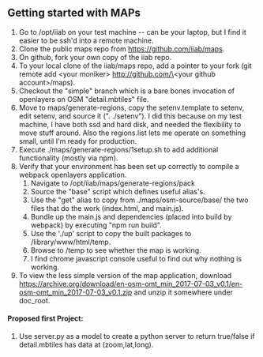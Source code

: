 ## Getting started with MAPs ##
1. Go to /opt/iiab on your test machine -- can be your laptop, but I find it easier to be ssh'd into a remote machine.
1. Clone the public maps repo from https://github.com/iiab/maps.
2. On github, fork your own copy of the iiab repo.
3. To your local clone of the iiab/maps repo, add a pointer to your fork (git remote add \<your moniker\> http://github.com/\<your github account\>/maps).
4. Checkout the "simple" branch which is a bare bones invocation of openlayers on OSM "detail.mbtiles" file.
4. Move to maps/generate-regions, copy the setenv.template to setenv, edit setenv, and source it (". ./setenv"). I did this because on my test machine, I have both ssd and hard disk, and needed the flexibility to move stuff around. Also the regions.list lets me operate on something small, until I'm ready for production.
4. Execute ./maps/generate-regions/1setup.sh to add additional functionality (mostly via npm).
5. Verify that your environment has been set up correctly to compile a webpack openlayers application.
     1. Navigate to /opt/iiab/maps/generate-regions/pack
     2. Source the "base" script which defines useful alias's.
     3. Use the "get" alias to copy from ./maps/osm-source/base/ the two files that do the work (index.html, and main.js).
     4. Bundle up the main.js and dependencies (placed into build by webpack) by executing "npm run build".
     5. Use the './up' script to copy the built packages to /library/www/html/temp.
     6. Browse to <localhost or remote test machine ip>/temp to see whether the map is working.
     7. I find chrome javascript console useful to find out why nothing is working.
6. To view the less simple version of the map application, download https://archive.org/download/en-osm-omt_min_2017-07-03_v0.1/en-osm-omt_min_2017-07-03_v0.1.zip and unzip it somewhere under doc_root.
#### Proposed first Project: ####
1. Use server.py as a model to create a python server to return true/false if detail.mbtiles has data at (zoom,lat,long).
